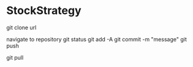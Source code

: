 # StockStrategy
git clone url

navigate to repository
  git status
  git add -A
  git commit -m "message"
  git push

  git pull
